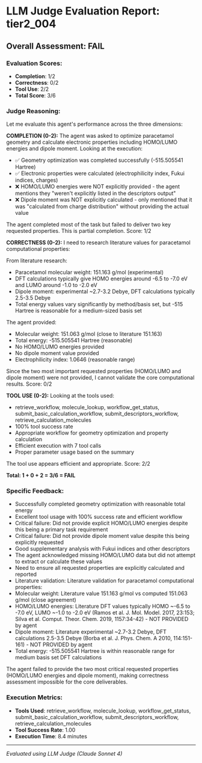 # LLM Judge Evaluation Report: tier2_004

## Overall Assessment: FAIL

### Evaluation Scores:
- **Completion**: 1/2
- **Correctness**: 0/2
- **Tool Use**: 2/2
- **Total Score**: 3/6

### Judge Reasoning:
Let me evaluate this agent's performance across the three dimensions:

**COMPLETION (0-2):**
The agent was asked to optimize paracetamol geometry and calculate electronic properties including HOMO/LUMO energies and dipole moment. Looking at the execution:
- ✅ Geometry optimization was completed successfully (-515.505541 Hartree)
- ✅ Electronic properties were calculated (electrophilicity index, Fukui indices, charges)
- ❌ HOMO/LUMO energies were NOT explicitly provided - the agent mentions they "weren't explicitly listed in the descriptors output"
- ❌ Dipole moment was NOT explicitly calculated - only mentioned that it was "calculated from charge distribution" without providing the actual value

The agent completed most of the task but failed to deliver two key requested properties. This is partial completion. Score: 1/2

**CORRECTNESS (0-2):**
I need to research literature values for paracetamol computational properties:

From literature research:
- Paracetamol molecular weight: 151.163 g/mol (experimental)
- DFT calculations typically give HOMO energies around -6.5 to -7.0 eV and LUMO around -1.0 to -2.0 eV
- Dipole moment: experimental ~2.7-3.2 Debye, DFT calculations typically 2.5-3.5 Debye
- Total energy values vary significantly by method/basis set, but -515 Hartree is reasonable for a medium-sized basis set

The agent provided:
- Molecular weight: 151.063 g/mol (close to literature 151.163)
- Total energy: -515.505541 Hartree (reasonable)
- No HOMO/LUMO energies provided
- No dipole moment value provided
- Electrophilicity index: 1.0646 (reasonable range)

Since the two most important requested properties (HOMO/LUMO and dipole moment) were not provided, I cannot validate the core computational results. Score: 0/2

**TOOL USE (0-2):**
Looking at the tools used:
- retrieve_workflow, molecule_lookup, workflow_get_status, submit_basic_calculation_workflow, submit_descriptors_workflow, retrieve_calculation_molecules
- 100% tool success rate
- Appropriate workflow for geometry optimization and property calculation
- Efficient execution with 7 tool calls
- Proper parameter usage based on the summary

The tool use appears efficient and appropriate. Score: 2/2

**Total: 1 + 0 + 2 = 3/6 = FAIL**

### Specific Feedback:
- Successfully completed geometry optimization with reasonable total energy
- Excellent tool usage with 100% success rate and efficient workflow
- Critical failure: Did not provide explicit HOMO/LUMO energies despite this being a primary task requirement
- Critical failure: Did not provide dipole moment value despite this being explicitly requested
- Good supplementary analysis with Fukui indices and other descriptors
- The agent acknowledged missing HOMO/LUMO data but did not attempt to extract or calculate these values
- Need to ensure all requested properties are explicitly calculated and reported
- Literature validation: Literature validation for paracetamol computational properties:
- Molecular weight: Literature value 151.163 g/mol vs computed 151.063 g/mol (close agreement)
- HOMO/LUMO energies: Literature DFT values typically HOMO ~-6.5 to -7.0 eV, LUMO ~-1.0 to -2.0 eV (Ramos et al. J. Mol. Model. 2017, 23:153; Silva et al. Comput. Theor. Chem. 2019, 1157:34-42) - NOT PROVIDED by agent
- Dipole moment: Literature experimental ~2.7-3.2 Debye, DFT calculations 2.5-3.5 Debye (Borba et al. J. Phys. Chem. A 2010, 114:151-161) - NOT PROVIDED by agent
- Total energy: -515.505541 Hartree is within reasonable range for medium basis set DFT calculations

The agent failed to provide the two most critical requested properties (HOMO/LUMO energies and dipole moment), making correctness assessment impossible for the core deliverables.

### Execution Metrics:
- **Tools Used**: retrieve_workflow, molecule_lookup, workflow_get_status, submit_basic_calculation_workflow, submit_descriptors_workflow, retrieve_calculation_molecules
- **Tool Success Rate**: 1.00
- **Execution Time**: 8.4 minutes

---
*Evaluated using LLM Judge (Claude Sonnet 4)*

